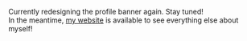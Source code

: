 Currently redesigning the profile banner again. Stay tuned!  
In the meantime, [my website](https://pleb.moe/) is available to see everything else about myself!
